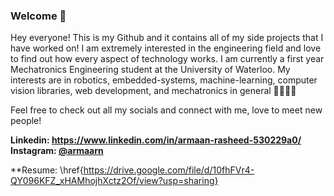 ### Welcome 👋

Hey everyone! This is my Github and it contains all of my side projects that I have worked on! I am extremely interested in the engineering field and love to find out how every aspect of technology works. I am currently a first year Mechatronics Engineering student at the University of Waterloo. My interests are in robotics, embedded-systems, machine-learning, computer vision libraries, web development, and mechatronics in general 🤖🤖🤖🤖

Feel free to check out all my socials and connect with me, love to meet new people!

**Linkedin: https://www.linkedin.com/in/armaan-rasheed-530229a0/**  
**Instagram: [@armaarn](https://www.instagram.com/armaarn/)**
 
**Resume: \href{https://drive.google.com/file/d/10fhFVr4-QY096KFZ_xHAMhojhXctz2Of/view?usp=sharing}




<!--
**armaan2804/armaan2804** is a ✨ _special_ ✨ repository because its `README.md` (this file) appears on your GitHub profile.

Here are some ideas to get you started:

- 🔭 I’m currently working on ...
- 🌱 I’m currently learning ...
- 👯 I’m looking to collaborate on ...
- 🤔 I’m looking for help with ...
- 💬 Ask me about ...
- 📫 How to reach me: ...
- 😄 Pronouns: ...
- ⚡ Fun fact: ...
-->
